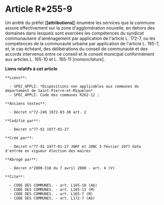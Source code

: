 # Article R*255-9

Un arrêté du préfet [**]attributions[**] énumère les services que la commune assure effectivement sur la zone d'agglomération
nouvelle, en dehors des domaines dans lesquels sont exercées les compétences du syndicat communautaire d'aménagement par
application de l'article L. 172-7, ou les compétences de la communauté urbaine par application de l'article L. 165-7, et, le
cas échéant, des délibérations du conseil de communauté et des accords intervenus entre ce conseil et le conseil municipal
conformément aux articles L. 165-10 et L. 165-11 [*nomenclature*].

**Liens relatifs à cet article**

	**Liens**:

	  - SPEC_APPLI: *Dispositions non applicables aux communes du département de Saint-Pierre-et-Miquelon*
	  - SPEC_APPLI: Code des communes R262-12 :

	**Anciens textes**:

	  - Décret n°72-249 1972-03-30 art. 2

	**Codifié par**:

	  - Décret n°77-91 1977-01-27

	**Créé par**:

	  - Décret n°77-91 1977-01-27 JORF et JONC 3 février 1977 date d'entrée en vigueur élection des maires

	**Abrogé par**:

	  - Décret n°2000-318 du 7 avril 2000 - art. 4 (V)

	**Cite**:

	  - CODE DES COMMUNES. - art. L165-10 (Ab)
	  - CODE DES COMMUNES. - art. L165-11 (M)
	  - CODE DES COMMUNES. - art. L165-7 (M)
	  - CODE DES COMMUNES. - art. L172-7 (Ab)
